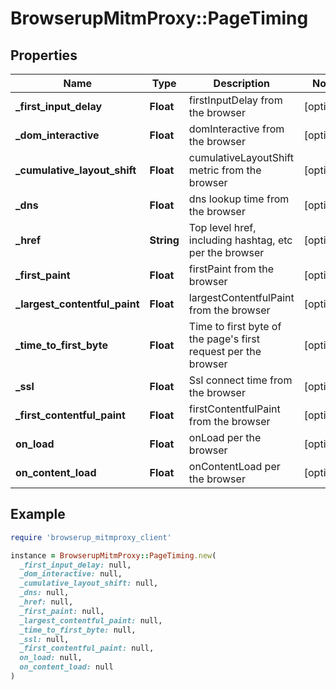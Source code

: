 # BrowserupMitmProxy::PageTiming

## Properties

| Name | Type | Description | Notes |
| ---- | ---- | ----------- | ----- |
| **_first_input_delay** | **Float** | firstInputDelay from the browser | [optional] |
| **_dom_interactive** | **Float** | domInteractive from the browser | [optional] |
| **_cumulative_layout_shift** | **Float** | cumulativeLayoutShift metric from the browser | [optional] |
| **_dns** | **Float** | dns lookup time from the browser | [optional] |
| **_href** | **String** | Top level href, including hashtag, etc per the browser | [optional] |
| **_first_paint** | **Float** | firstPaint from the browser | [optional] |
| **_largest_contentful_paint** | **Float** | largestContentfulPaint from the browser | [optional] |
| **_time_to_first_byte** | **Float** | Time to first byte of the page&#39;s first request per the browser | [optional] |
| **_ssl** | **Float** | Ssl connect time from the browser | [optional] |
| **_first_contentful_paint** | **Float** | firstContentfulPaint from the browser | [optional] |
| **on_load** | **Float** | onLoad per the browser | [optional] |
| **on_content_load** | **Float** | onContentLoad per the browser | [optional] |

## Example

```ruby
require 'browserup_mitmproxy_client'

instance = BrowserupMitmProxy::PageTiming.new(
  _first_input_delay: null,
  _dom_interactive: null,
  _cumulative_layout_shift: null,
  _dns: null,
  _href: null,
  _first_paint: null,
  _largest_contentful_paint: null,
  _time_to_first_byte: null,
  _ssl: null,
  _first_contentful_paint: null,
  on_load: null,
  on_content_load: null
)
```

